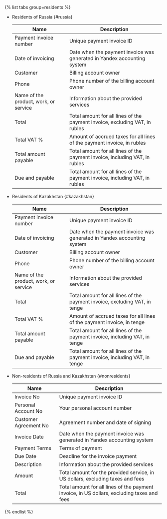 
{% list tabs group=residents %}


- Residents of Russia {#russia}

   | Name | Description |
   --- | ---
   | Payment invoice number | Unique payment invoice ID |
   | Date of invoicing | Date when the payment invoice was generated in Yandex accounting system |
   | Customer | Billing account owner |
   | Phone | Phone number of the billing account owner |
   | Name of the product, work, or service | Information about the provided services |
   | Total | Total amount for all lines of the payment invoice, excluding VAT, in rubles |
   | Total VAT % | Amount of accrued taxes for all lines of the payment invoice, in rubles |
   | Total amount payable | Total amount for all lines of the payment invoice, including VAT, in rubles |
   | Due and payable | Total amount for all lines of the payment invoice, including VAT, in rubles |


- Residents of Kazakhstan {#kazakhstan}

   | Name | Description |
   --- | ---
   | Payment invoice number | Unique payment invoice ID |
   | Date of invoicing | Date when the payment invoice was generated in Yandex accounting system |
   | Customer | Billing account owner |
   | Phone | Phone number of the billing account owner |
   | Name of the product, work, or service | Information about the provided services |
   | Total | Total amount for all lines of the payment invoice, excluding VAT, in tenge |
   | Total VAT % | Amount of accrued taxes for all lines of the payment invoice, in tenge |
   | Total amount payable | Total amount for all lines of the payment invoice, including VAT, in tenge |
   | Due and payable | Total amount for all lines of the payment invoice, including VAT, in tenge |

- Non-residents of Russia and Kazakhstan {#nonresidents}

   | Name | Description |
   --- | ---
   | Invoice No | Unique payment invoice ID |
   | Personal Account No | Your personal account number |
   | Customer Agreement No | Agreement number and date of signing |
   | Invoice Date | Date when the payment invoice was generated in Yandex accounting system |
   | Payment Terms | Terms of payment |
   | Due Date | Deadline for the invoice payment |
   | Description | Information about the provided services |
   | Amount | Total amount for the provided service, in US dollars, excluding taxes and fees |
   | Total | Total amount for all lines of the payment invoice, in US dollars, excluding taxes and fees |

{% endlist %}


